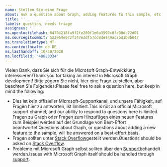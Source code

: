 ```yaml
---
name: Stellen Sie eine Frage
about: Ask a question about Graph, adding features to this sample, etc.
title: ''
labels: question, needs triage
assignees: ''
ms.openlocfilehash: 64704218fa9f2fe280f1e6a3598c8fe98dc22d01
ms.sourcegitcommit: 523e64e972f247e2df57cd8de949ac7bd1b8b047
ms.translationtype: MT
ms.contentlocale: de-DE
ms.lasthandoff: 10/30/2020
ms.locfileid: "48823334"
---
```

<span data-ttu-id="fd37d-102">Vielen Dank, dass Sie sich für die Microsoft Graph-Entwicklung interessieren!</span><span class="sxs-lookup"><span data-stu-id="fd37d-102">Thank you for taking an interest in Microsoft Graph development!</span></span> <span data-ttu-id="fd37d-103">Bitte zögern Sie nicht, hier eine Frage zu stellen, aber beachten Sie Folgendes:</span><span class="sxs-lookup"><span data-stu-id="fd37d-103">Please feel free to ask a question here, but keep in mind the following:</span></span>

- <span data-ttu-id="fd37d-104">Dies ist kein offizieller Microsoft-Supportkanal, und unsere Fähigkeit, auf Fragen hier zu antworten, ist limitiert.</span><span class="sxs-lookup"><span data-stu-id="fd37d-104">This is not an official Microsoft support channel, and our ability to respond to questions here is limited.</span></span> <span data-ttu-id="fd37d-105">Fragen zu Graph oder Fragen zum Hinzufügen eines neuen Features zum Beispiel werden auf der Grundlage von Best-Effort beantwortet.</span><span class="sxs-lookup"><span data-stu-id="fd37d-105">Questions about Graph, or questions about adding a new feature to the sample, will be answered on a best-effort basis.</span></span>
- <span data-ttu-id="fd37d-106">Fragen sollten unter [Stack Overflow](https://stackoverflow.com/questions/tagged/microsoft-graph)gestellt werden.</span><span class="sxs-lookup"><span data-stu-id="fd37d-106">Questions should be asked on [Stack Overflow](https://stackoverflow.com/questions/tagged/microsoft-graph).</span></span>
- <span data-ttu-id="fd37d-107">Probleme mit Microsoft Graph selbst sollten über den [Support](https://developer.microsoft.com/graph/support)behandelt werden.</span><span class="sxs-lookup"><span data-stu-id="fd37d-107">Issues with Microsoft Graph itself should be handled through [support](https://developer.microsoft.com/graph/support).</span></span>
